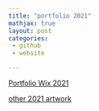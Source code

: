 ```yaml
---
title: "portfolio 2021"
mathjax: true
layout: post
categories:
 - github
 - website

---
```


[Portfolio Wix 2021](https://lukekeatinglk03.wixsite.com/website)

<a href="Portfolio 2021/2" >other 2021 artwork</a>



